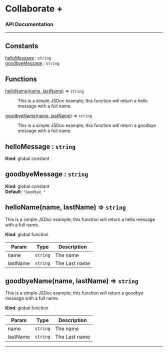 # Collaborate +

### API Documentation

---

## Constants

<dl>
<dt><a href="#helloMessage">helloMessage</a> : <code>string</code></dt>
<dd></dd>
<dt><a href="#goodbyeMessage">goodbyeMessage</a> : <code>string</code></dt>
<dd></dd>
</dl>

## Functions

<dl>
<dt><a href="#helloName">helloName(name, lastName)</a> ⇒ <code>string</code></dt>
<dd><p>This is a simple JSDoc example; this function will return
a hello message with a full name.</p>
</dd>
<dt><a href="#goodbyeName">goodbyeName(name, lastName)</a> ⇒ <code>string</code></dt>
<dd><p>This is a simple JSDoc example; this function will return
a goodbye message with a full name.</p>
</dd>
</dl>

<a name="helloMessage"></a>

## helloMessage : <code>string</code>

**Kind**: global constant  
<a name="goodbyeMessage"></a>

## goodbyeMessage : <code>string</code>

**Kind**: global constant  
**Default**: <code>&quot;Goodbye &quot;</code>  
<a name="helloName"></a>

## helloName(name, lastName) ⇒ <code>string</code>

This is a simple JSDoc example; this function will return
a hello message with a full name.

**Kind**: global function

| Param    | Type                | Description   |
| -------- | ------------------- | ------------- |
| name     | <code>string</code> | The name      |
| lastName | <code>string</code> | The Last name |

<a name="goodbyeName"></a>

## goodbyeName(name, lastName) ⇒ <code>string</code>

This is a simple JSDoc example; this function will return
a goodbye message with a full name.

**Kind**: global function

| Param    | Type                | Description   |
| -------- | ------------------- | ------------- |
| name     | <code>string</code> | The name      |
| lastName | <code>string</code> | The Last name |

---
